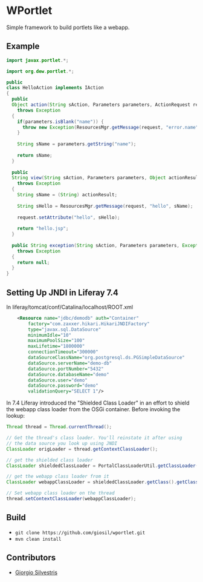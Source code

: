 # WPortlet

Simple framework to build portlets like a webapp.

## Example

```java
import javax.portlet.*;

import org.dew.portlet.*;

public 
class HelloAction implements IAction 
{
  public
  Object action(String sAction, Parameters parameters, ActionRequest request, ActionResponse response)
    throws Exception
  {
    if(parameters.isBlank("name")) {
      throw new Exception(ResourcesMgr.getMessage(request, "error.name"));
    }
    
    String sName = parameters.getString("name");
    
    return sName;
  }
  
  public
  String view(String sAction, Parameters parameters, Object actionResult, RenderRequest request, RenderResponse response)
    throws Exception
  {
    String sName = (String) actionResult;
    
    String sHello = ResourcesMgr.getMessage(request, "hello", sName);
    
    request.setAttribute("hello", sHello);
    
    return "hello.jsp";
  }
  
  public String exception(String sAction, Parameters parameters, Exception actionException, RenderRequest request, RenderResponse response)
    throws Exception
  {
    return null;
  }
}
```

## Setting Up JNDI in Liferay 7.4

In liferay/tomcat/conf/Catalina/localhost/ROOT.xml

```xml
    <Resource name="jdbc/demodb" auth="Container"
        factory="com.zaxxer.hikari.HikariJNDIFactory"
        type="javax.sql.DataSource"
        minimumIdle="10"
        maximumPoolSize="100"
        maxLifetime="1800000"
        connectionTimeout="300000"
        dataSourceClassName="org.postgresql.ds.PGSimpleDataSource"
        dataSource.serverName="demo-db"
        dataSource.portNumber="5432"
        dataSource.databaseName="demo"
        dataSource.user="demo"
        dataSource.password="demo"
        validationQuery="SELECT 1"/>
```

In 7.4 Liferay introduced the "Shielded Class Loader" in an effort to shield the webapp class loader from the OSGi container.
Before invoking the lookup:

```java
Thread thread = Thread.currentThread();

// Get the thread's class loader. You'll reinstate it after using
// the data source you look up using JNDI
ClassLoader origLoader = thread.getContextClassLoader();

// get the shielded class loader
ClassLoader shieldedClassLoader = PortalClassLoaderUtil.getClassLoader();

// get the webapp class loader from it
ClassLoader webappClassLoader = shieldedClassLoader.getClass().getClassLoader();

// Set webapp class loader on the thread
thread.setContextClassLoader(webappClassLoader);
```

## Build

- `git clone https://github.com/giosil/wportlet.git`
- `mvn clean install`

## Contributors

* [Giorgio Silvestris](https://github.com/giosil)
